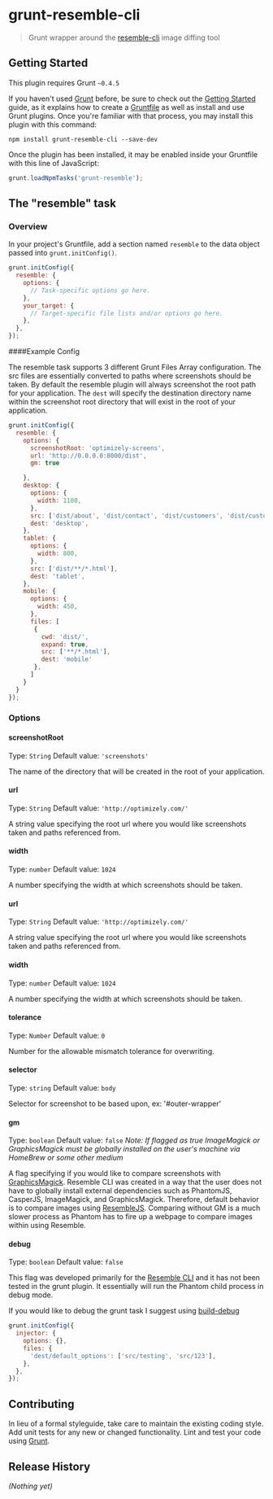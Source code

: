 # grunt-resemble-cli
> Grunt wrapper around the [resemble-cli](https://github.com/dtothefp/resemble-cli) image diffing tool

## Getting Started
This plugin requires Grunt `~0.4.5`

If you haven't used [Grunt](http://gruntjs.com/) before, be sure to check out the [Getting Started](http://gruntjs.com/getting-started) guide, as it explains how to create a [Gruntfile](http://gruntjs.com/sample-gruntfile) as well as install and use Grunt plugins. Once you're familiar with that process, you may install this plugin with this command:

```shell
npm install grunt-resemble-cli --save-dev
```

Once the plugin has been installed, it may be enabled inside your Gruntfile with this line of JavaScript:

```js
grunt.loadNpmTasks('grunt-resemble');
```

## The "resemble" task

### Overview
In your project's Gruntfile, add a section named `resemble` to the data object passed into `grunt.initConfig()`.

```js
grunt.initConfig({
  resemble: {
    options: {
      // Task-specific options go here.
    },
    your_target: {
      // Target-specific file lists and/or options go here.
    },
  },
});
```

####Example Config

The resemble task supports 3 different Grunt Files Array configuration.  The src files are essentially converted to paths where screenshots should be taken.  By default the resemble plugin will always screenshot the root path for your application. The `dest` will specify the destination directory name within the screenshot root directory that will exist in the root of your application.

```js
grunt.initConfig({
  resemble: {
    options: {
      screenshotRoot: 'optimizely-screens',
      url: 'http://0.0.0.0:8000/dist',
      gm: true

    },
    desktop: {
      options: {
        width: 1100,
      },
      src: ['dist/about', 'dist/contact', 'dist/customers', 'dist/customers/customer-stories'],
      dest: 'desktop',
    },
    tablet: {
      options: {
        width: 800,
      },
      src: ['dist/**/*.html'],
      dest: 'tablet',
    },
    mobile: {
      options: {
        width: 450,
      },
      files: [
       { 
         cwd: 'dist/',
         expand: true,     
         src: ['**/*.html'],
         dest: 'mobile'
       },
      ]
    }
  }
});
```

### Options 

#### screenshotRoot
Type: `String`
Default value: `'screenshots'`

The name of the directory that will be created in the root of your application.

#### url
Type: `String`
Default value: `'http://optimizely.com/'`

A string value specifying the root url where you would like screenshots taken and paths referenced from.

#### width
Type: `number`
Default value: `1024`

A number specifying the width at which screenshots should be taken.

#### url
Type: `String`
Default value: `'http://optimizely.com/'`

A string value specifying the root url where you would like screenshots taken and paths referenced from.

#### width
Type: `number`
Default value: `1024`

A number specifying the width at which screenshots should be taken.

#### tolerance
Type: `Number`
Default value: `0`

Number for the allowable mismatch tolerance for overwriting.

#### selector
Type: `string`
Default value: `body`

Selector for screenshot to be based upon, ex: '#outer-wrapper'

#### gm
Type: `boolean`
Default value: `false`
*Note: If flagged as true ImageMagick or GraphicsMagick must be globally installed on the user's machine via HomeBrew or some other medium*

A flag specifying if you would like to compare screenshots with [GraphicsMagick](http://aheckmann.github.io/gm/). Resemble CLI was created in a way that the user does not have to globally install external dependencies such as PhantomJS, CasperJS, ImageMagick, and GraphicsMagick.  Therefore, default behavior is to compare images using [ResembleJS](http://huddle.github.io/Resemble.js/).  Comparing without GM is a much slower process as Phantom has to fire up a webpage to compare images within using Resemble.  

#### debug
Type: `boolean`
Default value: `false`

This flag was developed primarily for the [Resemble CLI](https://www.npmjs.org/package/resemble-cli) and it has not been tested in the grunt plugin.  It essentially will run the Phantom child process in debug mode.

If you would like to debug the grunt task I suggest using [build-debug](https://www.npmjs.org/package/build-debug)

```js
grunt.initConfig({
  injector: {
    options: {},
    files: {
      'dest/default_options': ['src/testing', 'src/123'],
    },
  },
});
```

## Contributing
In lieu of a formal styleguide, take care to maintain the existing coding style. Add unit tests for any new or changed functionality. Lint and test your code using [Grunt](http://gruntjs.com/).

## Release History
_(Nothing yet)_
